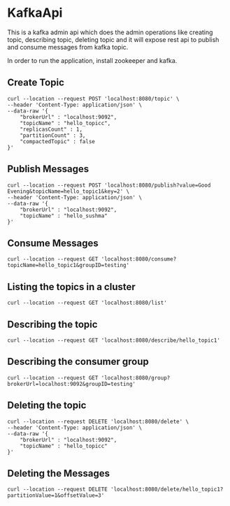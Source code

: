 # KafkaApi

This is a kafka admin api which does the admin operations like creating topic, describing topic, deleting topic and it will expose rest api to publish and consume messages from kafka topic.

In order to run the application, install zookeeper and kafka.

## Create Topic

```
curl --location --request POST 'localhost:8080/topic' \
--header 'Content-Type: application/json' \
--data-raw '{
    "brokerUrl" : "localhost:9092",
    "topicName" : "hello_topicc",
    "replicasCount" : 1,
    "partitionCount" : 3,
    "compactedTopic" : false
}'
```

## Publish Messages

```
curl --location --request POST 'localhost:8080/publish?value=Good Evening&topicName=hello_topic1&key=2' \
--header 'Content-Type: application/json' \
--data-raw '{
    "brokerUrl" : "localhost:9092",
    "topicName" : "hello_sushma"
}'
```

## Consume Messages

```
curl --location --request GET 'localhost:8080/consume?topicName=hello_topic1&groupID=testing'
```

## Listing the topics in a cluster

```
curl --location --request GET 'localhost:8080/list'
```

## Describing the topic

```
curl --location --request GET 'localhost:8080/describe/hello_topic1'
```

## Describing the consumer group

```
curl --location --request GET 'localhost:8080/group?brokerUrl=localhost:9092&groupID=testing'
```

## Deleting the topic

```
curl --location --request DELETE 'localhost:8080/delete' \
--header 'Content-Type: application/json' \
--data-raw '{
    "brokerUrl" : "localhost:9092",
    "topicName" : "hello_topicc"
}'
```

## Deleting the Messages

```
curl --location --request DELETE 'localhost:8080/delete/hello_topic1?partitionValue=1&offsetValue=3'
```

